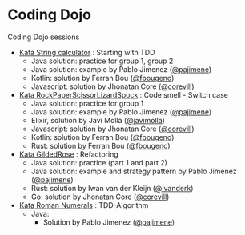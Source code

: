 # Coding Dojo

Coding Dojo sessions

- [Kata String calculator](http://www.solveet.com/exercises/Kata-String-Calculator/8) : Starting with TDD
  - Java solution: practice for group 1, group 2
  - Java solution: example by Pablo Jimenez ([@pajimene](https://github.com/pajimene))
  - Kotlin: solution by Ferran Bou ([@fbougeno](https://github.com/fbougeno))
  - Javascript: solution by Jhonatan Core ([@corevill](https://github.com/corevill))
- [Kata RockPaperScissorLizardSpock](http://www.solveet.com/exercises/Kata-Piedra-Papel-Tijera-Lagarto-Spock/20) : Code smell - Switch case 
  - Java solution: practice for group 1
  - Java solution: example by Pablo Jimenez ([@pajimene](https://github.com/pajimene))
  - Elixir, solution by Javi Mollà ([@javimolla](https://github.com/javimolla))
  - Javascript: solution by Jhonatan Core ([@corevill](https://github.com/corevill))
  - Kotlin: solution by Ferran Bou ([@fbougeno](https://github.com/fbougeno))
  - Rust: solution by Ferran Bou ([@fbougeno](https://github.com/fbougeno))
- [Kata GildedRose](https://github.com/emilybache/GildedRose-Refactoring-Kata) : Refactoring 
  - Java solution: practice (part 1 and part 2)
  - Java solution: example and strategy pattern by Pablo Jimenez ([@pajimene](https://github.com/pajimene))
  - Rust: solution by Iwan van der Kleijn ([@ivanderk](https://github.com/ivanderk))  
  - Go: solution by Jhonatan Core ([@corevill](https://github.com/corevill))
- [Kata Roman Numerals](http://www.solveet.com/exercises/Kata-Roman-Numerals/9) : TDD-Algorithm 
  - Java: 
	- Solution by Pablo Jimenez ([@pajimene](https://github.com/pajimene))
